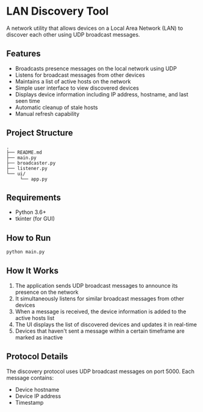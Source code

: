# LAN Discovery Tool

A network utility that allows devices on a Local Area Network (LAN) to discover each other using UDP broadcast messages.

## Features

- Broadcasts presence messages on the local network using UDP
- Listens for broadcast messages from other devices
- Maintains a list of active hosts on the network
- Simple user interface to view discovered devices
- Displays device information including IP address, hostname, and last seen time
- Automatic cleanup of stale hosts
- Manual refresh capability

## Project Structure

```
.
├── README.md         
├── main.py          
├── broadcaster.py 
├── listener.py    
└── ui/             
     └── app.py    
```

## Requirements

- Python 3.6+
- tkinter (for GUI)

## How to Run

```bash
python main.py
```

## How It Works

1. The application sends UDP broadcast messages to announce its presence on the network
2. It simultaneously listens for similar broadcast messages from other devices
3. When a message is received, the device information is added to the active hosts list
4. The UI displays the list of discovered devices and updates it in real-time
5. Devices that haven't sent a message within a certain timeframe are marked as inactive

## Protocol Details

The discovery protocol uses UDP broadcast messages on port 5000. Each message contains:
- Device hostname
- Device IP address
- Timestamp
